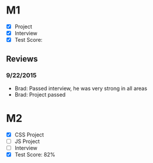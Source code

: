 # M1

- [x] Project
- [x] Interview
- [x] Test Score:

## Reviews

### 9/22/2015

- Brad: Passed interview, he was very strong in all areas
- Brad: Project passed

# M2

- [x] CSS Project
- [ ] JS Project
- [ ] Interview
- [x] Test Score: 82%
